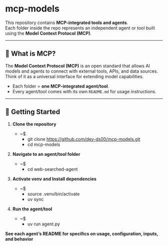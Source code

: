 # mcp-models

This repository contains **MCP-integrated tools and agents**.  
Each folder inside the repo represents an independent agent or tool built using the **Model Context Protocol (MCP)**.

---

## 🔹 What is MCP?

The **Model Context Protocol (MCP)** is an open standard that allows AI models and agents to connect with external tools, APIs, and data sources.  
Think of it as a universal interface for extending model capabilities.



- Each folder = **one MCP-integrated agent/tool**.  
- Every agent/tool comes with its own `README.md` for usage instructions.  

---

## 🚀 Getting Started

1. **Clone the repository**
   - ~$
      - git clone https://github.com/dey-ds00/mcp-models.git
      - cd mcp-models
   
2. **Navigate to an agent/tool folder**
   - ~$
      - cd web-searched-agent
   
3. **Activate venv and Install dependencies**
   - ~$
      - source .venv/bin/activate
      - uv sync
   
4. **Run the agent/tool**
   - ~$
      - uv run agent.py


**See each agent’s README for specifics on usage, configuration, inputs, and behavior**


